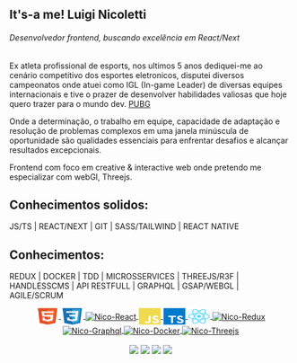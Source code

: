 ## It's-a me! **Luigi Nicoletti** 
###### Desenvolvedor frontend, buscando excelência em React/Next

Ex atleta profissional de esports, nos ultimos 5 anos dediquei-me ao cenário competitivo dos esportes eletronicos, disputei diversos campeonatos onde atuei como IGL (In-game Leader) de diversas equipes internacionais e tive o prazer de desenvolver habilidades valiosas que hoje quero trazer para o mundo dev. [PUBG](https://youtube.com/nicolettifps)

Onde a determinação, o trabalho em equipe, capacidade de adaptação e resolução de problemas complexos em uma janela minúscula de oportunidade são qualidades essenciais para enfrentar desafios e alcançar resultados excepcionais.

Frontend com foco em creative & interactive web onde pretendo me especializar com webGl, Threejs.

## Conhecimentos solidos:
JS/TS | REACT/NEXT | GIT | SASS/TAILWIND | REACT NATIVE

## Conhecimentos:
REDUX | DOCKER | TDD | MICROSSERVICES | THREEJS/R3F | HANDLESSCMS | API RESTFULL | GRAPHQL | GSAP/WEBGL | AGILE/SCRUM

<div align="center">
  <a href="https://github.com/Luiginicoletti/luiginicoletti">
  

<div style="display: inline_block">
  <img align="center" alt="Nico-HTML" height="30" width="40" src="https://raw.githubusercontent.com/devicons/devicon/master/icons/html5/html5-original.svg">
  <img align="center" alt="Nico-CSS" height="30" width="40" src="https://raw.githubusercontent.com/devicons/devicon/master/icons/css3/css3-original.svg">
  <img align="center" alt="Nico-React" height="30" width="40" src="https://cdn.jsdelivr.net/gh/devicons/devicon/icons/sass/sass-original.svg">
  <img align="center" alt="Nico-Js" height="30" width="40" src="https://raw.githubusercontent.com/devicons/devicon/master/icons/javascript/javascript-plain.svg">
  <img align="center" alt="Nico-Ts" height="30" width="40" src="https://raw.githubusercontent.com/devicons/devicon/master/icons/typescript/typescript-plain.svg">
  <img align="center" alt="Nico-React" height="30" width="40" src="https://raw.githubusercontent.com/devicons/devicon/master/icons/react/react-original.svg">
  <img align="center" alt="Nico-Redux" height="30" width="40" src="https://cdn.jsdelivr.net/gh/devicons/devicon/icons/redux/redux-original.svg">
  <img align="center" alt="Nico-Graphql" height="30" width="40" src="https://cdn.jsdelivr.net/gh/devicons/devicon/icons/graphql/graphql-plain.svg">
  <img align="center" alt="Nico-Docker" height="30" width="40" src="https://cdn.jsdelivr.net/gh/devicons/devicon/icons/docker/docker-plain.svg">
  <img align="center" alt="Nico-Threejs" height="30" width="40" src="https://cdn.jsdelivr.net/gh/devicons/devicon/icons/threejs/threejs-original.svg"><br>

</div>


  
<br />
  
<div style="display: inline_block">
  <a href="https://www.linkedin.com/in/luiginicolettipro" target="_blank"><img src="https://img.shields.io/badge/-LinkedIn-%230077B5?style=for-the-badge&logo=linkedin&logoColor=white" target="_blank"></a> 
  <a href="https://www.youtube.com/nicolettifps" target="_blank"><img src="https://img.shields.io/badge/YouTube-FF0000?style=for-the-badge&logo=youtube&logoColor=white" target="_blank"></a>
  <a href="https://instagram.com/luiginicoletti" target="_blank"><img src="https://img.shields.io/badge/-Instagram-%23E4405F?style=for-the-badge&logo=instagram&logoColor=white" target="_blank"></a>
 	<a href="https://www.twitch.tv/nlcoletti" target="_blank"><img src="https://img.shields.io/badge/Twitch-9146FF?style=for-the-badge&logo=twitch&logoColor=white" target="_blank"></a>
  
</div>
</div>
